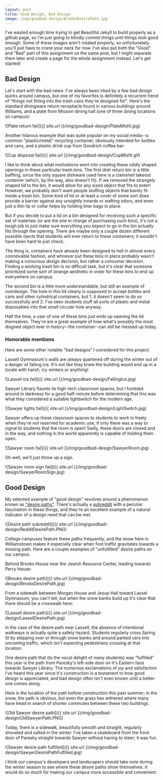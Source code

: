 ```yaml
---
layout: post
title: Good Design, Bad Design
image: /img/goodbad-design/BrooksDesirePath.jpg
---
```


I've wasted enough time trying to get Beautiful Jekyll to build properly as a github page, so I'm just going to blindly commit things until things look good enough. Some of these images aren't rotated properly, so unfortunately you'll just have to crane your neck for now. I've also put both the "Good" and "Bad" part of this assignment on the same post, but I might separate them later and create a page for the whole assignment instead.  Let's get started!

## Bad Design

Let's start with the bad news. I've always been irked by a few bad design quirks around campus, but one of my favorites is definitely a recurrent trend of "things not fitting into the trash cans they're designed for". Here's the standard diningware return receptacle found in various buildings around Williams, and a plate from Mission dining hall (one of three dining locations on campus):

![Plate return fail]({{ site.url }}/img/goodbad-design/PlateMisfit.jpg)

Another hilarous example that was quite popular on my social media--a common "plastic/metal" recycling container, obviously intended for bottles and cans, and a plastic drink cup from Goodrich coffee bar:

![Cup disposal fail]({{ site.url }}/img/goodbad-design/CupMisfit.gif)

I like to think about what motivations went into creating these oddly shaped openings in these particular trash bins. The first dish return bin is a little baffling, since the only square dishware used here is a clamshell takeout container (which, by the way, also doesn't fit). If we removed the strangely shaped lid to the bin, it would allow for any sized object that fits to enter! However, we probably don't want people stuffing objects that barely fit inside a trash bin.  Some kind of lid or at least a cover of some sort does provide a barrier against any unsightly innards or wafting odors, and even just a thin lip or collar helps by holding liner bags in place.

But if you decide to put a lid on a bin designed for receiving such a specific set of materials (or are the one in charge of purchasing such bins), it's not a tough job to just make sure everything you expect to go in the bin actually fits through the opening.  There are maybe only a couple dozen different possible ojects that students will ever return to these containers; it wouldn't have been hard to just check.

The thing is, containers have already been designed to hell in almost every conceivable fashion, and whoever put these bins in place probably wasn't making a conscious *design* decision, but rather a *consumer* decision. Finding a working trash bin is no difficult task, but it's clear that someone prioritized some sort of strange aesthetic in order for these bins to end up everywhere on campus.

The second bin is a little more understandable, but still an example of overdesign.  The hole in this lid clearly is supposed to accept bottles and cans and other cylindrical containers, but 1. it doesn't seem to do so successfully and 2. I've seen students stuff all sorts of plastic and metal disposables into that small circular hole anyway.

Half the time, a user of one of these bins just ends up opening the lid themselves. They're are a great example of how what's possibly the most disgned object ever in history--the container--can still be messed up today.

### Honorable mentions

Here are some other notable "bad designs" I considered for this project.

Lassell Gymnasium's walls are always quartered off during the winter out of a danger of falling ice.  It's not like they knew the building would end up in a locale with harsh, icy winters or anything!

![Lassell ice fail]({{ site.url }}/img/goodbad-design/FallingIce.jpg)

Sawyer Library flaunts its high-tech classroom spaces, but I fumbled around in darkness for a good half-minute before determining that this was what they considered a suitable lightswitch for the modern age.

![Sawyer lights fail]({{ site.url }}/img/goodbad-design/LightSwitch.jpg)

Sawyer offers up these classroom spaces to students to work in freely when they're not reserved for academic use; if only there was a way to signal to students that the room is open!  Sadly, these doors are closed and in the way, and nothing in the world apparently is capable of holding them open. 

![Sawyer room fail]({{ site.url }}/img/goodbad-design/SawyerRoom.jpg)

Oh well, we'll just throw up a sign.

![Sawyer room sign fail]({{ site.url }}/img/goodbad-design/SawyerRoomSign.jpg)


## Good Design

My selected example of "good design" revolves around a phenomenon known as ["desire paths"](https://en.wikipedia.org/wiki/Desire_path). There's actually a [subreddit](http://www.reddit.com/r/DesirePaths) with a peculiar fascination in these things, and they're an excellent example of a natural indicator of a design need that can be met.

![Desire path subreddit]({{ site.url }}/img/goodbad-design/RedditDesirePath.PNG)


College campuses feature these paths frequently, and the snow here in Williamstown makes it especially clear when foot traffic gravitates towards a missing path. Here are a couple examples of "unfulfilled" desire paths on our campus.

Behind Brooks House near the Jewish Resource Center, leading towards Perry House:

![Brooks desire path]({{ site.url }}/img/goodbad-design/BrooksDesirePath.jpg)

From a sidewalk between Morgan House and Jesup Hall toward Lassel Gymnasium; you can't tell, but when the snow banks build up it's clear that there should be a crosswalk here:

![Lassell desire path]({{ site.url }}/img/goodbad-design/LassellDesirePath.jpg)

In the case of the desire path near Lassell, the absence of intentional walkways is actually quite a safety hazard.  Students regularly cross Spring St by stepping over or through snow banks and around parked cars into oncoming traffic, which isn't expecting pedestrians crossing at that location.  

One desire path that (to the vocal delight of many students) was "fulfilled" this year is the path from Paresky's left-side door on it's Eastern face towards Sawyer Library. The numerous exclamations of joy and satisfaction I've heard this year since it's construction is a testament to how good design is appreciated, and bad design often isn't even known until a better one comes along.

Here is the location of the path before construction this past summer; in the snow, the path is obvious, but even the grass has withered where many have tread in search of shorter commutes between these two buildings.

![Old Sawyer desire path]({{ site.url }}/img/goodbad-design/OldSawyerPath.PNG)

Today, there is a sidewalk, beautifully smooth and straight, regularly shoveled and salted in the winter.  I've taken a skateboard from the front door of Paresky straight towards Sawyer without having to steer; it was fun.

![Sawyer desire path fulfilled]({{ site.url }}/img/goodbad-design/SawyerDesirePathFulfilled.jpg)

I think our campus's developers and landscapers should take note during the winter season to see where these desire paths show themselves. It would do so much for making our campus more accessible and convenient.  